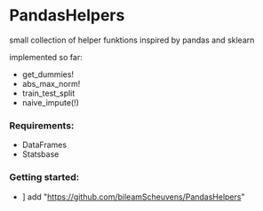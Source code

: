 # PandasHelpers

small collection of helper funktions inspired by pandas and sklearn

implemented so far:
- get_dummies!
- abs_max_norm!
- train_test_split
- naive_impute(!)


### Requirements:
- DataFrames
- Statsbase

### Getting started:
- ] add "https://github.com/bileamScheuvens/PandasHelpers"
